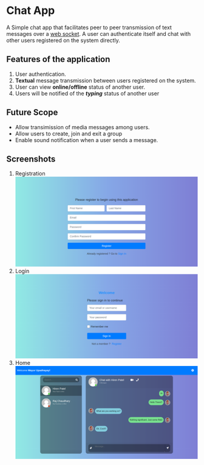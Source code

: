 # Chat App

A Simple chat app that facilitates peer to peer transmission of text messages over a [web socket](https://en.wikipedia.org/wiki/WebSocket). A user can authenticate itself and chat with other users registered on the system directly.

## Features of the application
1. User authentication.
2. **Textual** message transmission between users registered on the system.
3. User can view **online/offline** status of another user.
4. Users will be notified of the **_typing_** status of another user

## Future Scope
* Allow transimission of media messages among users.
* Allow users to create, join and exit a group
* Enable sound notification when a user sends a message.

## Screenshots
1. Registration
![Registration](https://github.com/mayur256/chat/blob/main/app-sc/chat_register.png)
2. Login
![Login](https://github.com/mayur256/chat/blob/main/app-sc/chat_login.png)
3. Home
![Home](https://github.com/mayur256/chat/blob/main/app-sc/chat_home.png)

